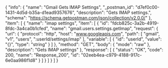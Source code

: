 {
  "info": {
    "name": "Gmail Gets IMAP Settings",
    "_postman_id": "d7ef0c00-1431-4d5d-b35a-d1ead9357676",
    "description": "Gets IMAP settings.",
    "schema": "https://schema.getpostman.com/json/collection/v2.0.0/"
  },
  "item": [
    {
      "name": "imap settings",
      "item": [
        {
          "id": "fdcb825c-3a2b-4919-8fdc-3a4ca0b1cfed",
          "name": "gmail.users.settings.getImap",
          "request": {
            "url": {
              "protocol": "http",
              "host": "www.googleapis.com",
              "path": [
                "gmail",
                "v1",
                "users",
                ":userId/settings/imap"
              ],
              "variable": [
                {
                  "id": "userId",
                  "value": "{}",
                  "type": "string"
                }
              ]
            },
            "method": "GET",
            "body": {
              "mode": "raw"
            },
            "description": "Gets IMAP settings"
          },
          "response": [
            {
              "status": "OK",
              "code": 200,
              "name": "Response_200",
              "id": "02eeb4ea-c979-4188-917c-6e0aa986f1d8"
            }
          ]
        }
      ]
    }
  ]
}